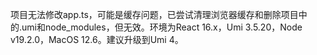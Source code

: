 项目无法修改app.ts，可能是缓存问题，已尝试清理浏览器缓存和删除项目中的.umi和node_modules，但无效。环境为React 16.x，Umi 3.5.20，Node v19.2.0，MacOS 12.6。建议升级到Umi 4。
